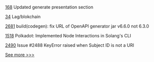 
[168](https://github.com/hyperledger/anoncreds-spec/pull/168) Updated generate presentation section

[34](https://github.com/hyperledger-labs/blockchain-verifier/pull/34) Lag/blokchain

[2681](https://github.com/hyperledger/cacti/pull/2681) build(codegen): fix URL of OpenAPI generator jar v6.6.0 not 6.3.0

[1518](https://github.com/hyperledger/solang/pull/1518) Polkadot: Implemented Node Interactions in Solang's CLI

[2490](https://github.com/hyperledger/aries-cloudagent-python/pull/2490) Issue #2488 KeyError raised when Subject ID is not a URI


[See more >>>](https://start-here.hyperledger.org/pull-requests)
